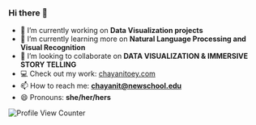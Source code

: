 ### Hi there 👋
- 🔭 I’m currently working on **Data Visualization projects**
- 🌱 I’m currently learning more on **Natural Language Processing and Visual Recognition**
- 👯 I’m looking to collaborate on **DATA VISUALIZATION & IMMERSIVE STORY TELLING**
- 💻 Check out my work: [chayanitoey.com](https://chayanitoey.com/)
- 📫 How to reach me: **chayanit@newschool.edu**
- 😄 Pronouns: **she/her/hers**

<!--
**Chayanitoey/chayanitoey** is a ✨ _special_ ✨ repository because its `README.md` (this file) appears on your GitHub profile.

Here are some ideas to get you started:
<!-- 
- 🔭 I’m currently working on ...
- 🌱 I’m currently learning ...
- 👯 I’m looking to collaborate on ...
- 🤔 I’m looking for help with ...
- 💬 Ask me about ...
- 📫 How to reach me: ...
- 😄 Pronouns: ...
- ⚡ Fun fact: ...
--> 
![Profile View Counter](https://komarev.com/ghpvc/?username=chayanitoey)



